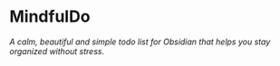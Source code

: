 # MindfulDo
*A calm, beautiful and simple todo list for Obsidian that helps you stay organized without stress.*
